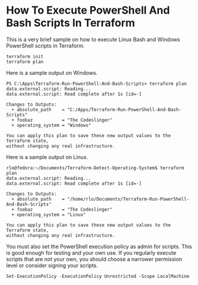 How To Execute PowerShell And Bash Scripts In Terraform
=======================================================

This is a very brief sample on how to execute Linux Bash and Windows PowerShell 
scripts in Terraform.

```shell
terraform init
terraform plan
```

Here is a sample output on Windows.

```shell
PS C:\Apps\Terraform-Run-PowerShell-And-Bash-Scripts> terraform plan
data.external.script: Reading...
data.external.script: Read complete after 1s [id=-]

Changes to Outputs:
  + absolute_path    = "C:/Apps/Terraform-Run-PowerShell-And-Bash-Scripts"
  + foobaz           = "The Codeslinger"
  + operating_system = "Windows"

You can apply this plan to save these new output values to the Terraform state,
without changing any real infrastructure.
```

Here is a sample output on Linux.

```shell
rlo@fedora:~/Documents/Terraform-Detect-Operating-System$ terraform plan
data.external.script: Reading...
data.external.script: Read complete after 1s [id=-]

Changes to Outputs:
  + absolute_path    = "/home/rlo/Documents/Terraform-Run-PowerShell-And-Bash-Scripts"
  + foobaz           = "The Codeslinger"
  + operating_system = "Linux"

You can apply this plan to save these new output values to the Terraform state,
without changing any real infrastructure.
```

You must also set the PowerShell execution policy as admin for scripts. This is 
good enough for testing and your own use. If you regularly execute scripts that 
are not your own, you should choose a narrower permission level or consider 
signing your scripts.

```shell
Set-ExecutionPolicy -ExecutionPolicy Unrestricted -Scope LocalMachine
```
